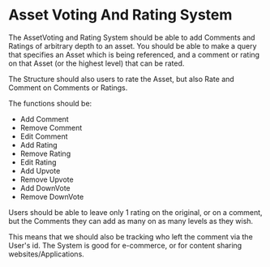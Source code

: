 # Asset Voting And Rating System

The AssetVoting and Rating System should be able to add Comments and Ratings of arbitrary depth to an asset. You should be able to make a query that specifies an Asset which is being referenced, and a comment or rating on that Asset (or the highest level) that can be rated. 

The Structure should also users to rate the Asset, but also Rate and Comment on Comments or Ratings. 

The functions should be:

* Add Comment
* Remove Comment
* Edit Comment
* Add Rating 
* Remove Rating
* Edit Rating
* Add Upvote
* Remove Upvote
* Add DownVote
* Remove DownVote

Users should be able to leave only 1 rating on the original, or on a comment, but the Comments they can add as many on as many levels as they wish. 

This means that we should also be tracking who left the comment via the User's id. 
The System is good for e-commerce, or for content sharing websites/Applications. 
